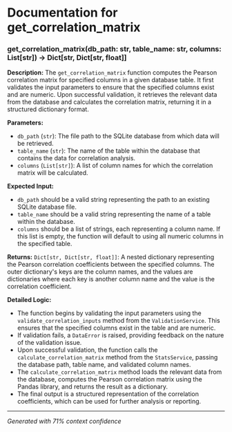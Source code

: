 # Documentation for get_correlation_matrix

### get_correlation_matrix(db_path: str, table_name: str, columns: List[str]) -> Dict[str, Dict[str, float]]

**Description:**
The `get_correlation_matrix` function computes the Pearson correlation matrix for specified columns in a given database table. It first validates the input parameters to ensure that the specified columns exist and are numeric. Upon successful validation, it retrieves the relevant data from the database and calculates the correlation matrix, returning it in a structured dictionary format.

**Parameters:**
- `db_path` (`str`): The file path to the SQLite database from which data will be retrieved.
- `table_name` (`str`): The name of the table within the database that contains the data for correlation analysis.
- `columns` (`List[str]`): A list of column names for which the correlation matrix will be calculated.

**Expected Input:**
- `db_path` should be a valid string representing the path to an existing SQLite database file.
- `table_name` should be a valid string representing the name of a table within the database.
- `columns` should be a list of strings, each representing a column name. If this list is empty, the function will default to using all numeric columns in the specified table.

**Returns:**
`Dict[str, Dict[str, float]]`: A nested dictionary representing the Pearson correlation coefficients between the specified columns. The outer dictionary's keys are the column names, and the values are dictionaries where each key is another column name and the value is the correlation coefficient.

**Detailed Logic:**
- The function begins by validating the input parameters using the `validate_correlation_inputs` method from the `ValidationService`. This ensures that the specified columns exist in the table and are numeric.
- If validation fails, a `DataError` is raised, providing feedback on the nature of the validation issue.
- Upon successful validation, the function calls the `calculate_correlation_matrix` method from the `StatsService`, passing the database path, table name, and validated column names.
- The `calculate_correlation_matrix` method loads the relevant data from the database, computes the Pearson correlation matrix using the Pandas library, and returns the result as a dictionary.
- The final output is a structured representation of the correlation coefficients, which can be used for further analysis or reporting.

---
*Generated with 71% context confidence*
